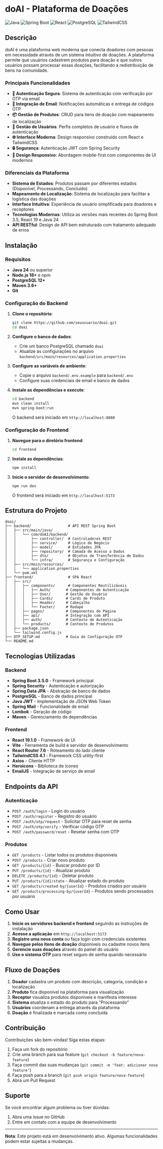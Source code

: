 # doAI - Plataforma de Doações

![Java](https://img.shields.io/badge/java-%23ED8B00.svg?style=for-the-badge&logo=openjdk&logoColor=white)
![Spring Boot](https://img.shields.io/badge/Spring%20Boot-6DB33F?style=for-the-badge&logo=spring&logoColor=white)
![React](https://img.shields.io/badge/react-%2320232a.svg?style=for-the-badge&logo=react&logoColor=%2361DAFB)
![PostgreSQL](https://img.shields.io/badge/postgresql-%23336791.svg?style=for-the-badge&logo=postgresql&logoColor=white)
![TailwindCSS](https://img.shields.io/badge/tailwindcss-%2338B2AC.svg?style=for-the-badge&logo=tailwind-css&logoColor=white)

## Descrição

doAI é uma plataforma web moderna que conecta doadores com pessoas em necessidade através de um sistema intuitivo de doações. A plataforma permite que usuários cadastrem produtos para doação e que outros usuários possam processar essas doações, facilitando a redistribuição de bens na comunidade.

### Principais Funcionalidades

- **🔐 Autenticação Segura**: Sistema de autenticação com verificação por OTP via email
- **📧 Integração de Email**: Notificações automáticas e entrega de códigos OTP
- **📦 Gestão de Produtos**: CRUD para itens de doação com mapeamento de localização
- **👥 Gestão de Usuários**: Perfis completos de usuário e fluxos de autenticação
- **🌐 Interface Moderna**: Design responsivo construído com React e TailwindCSS
- **🔒 Segurança**: Autenticação JWT com Spring Security
- **📱 Design Responsivo**: Abordagem mobile-first com componentes de UI modernos

### Diferenciais da Plataforma

- **Sistema de Estados**: Produtos passam por diferentes estados (Disponível, Processando, Concluído)
- **Mapeamento de Localização**: Sistema de localização para facilitar a logística das doações
- **Interface Intuitiva**: Experiência de usuário simplificada para doadores e receptores
- **Tecnologias Modernas**: Utiliza as versões mais recentes do Spring Boot 3.5, React 19 e Java 24
- **API RESTful**: Design de API bem estruturado com tratamento adequado de erros

## Instalação

### Requisitos

- **Java 24** ou superior
- **Node.js 18+** e npm
- **PostgreSQL 12+**
- **Maven 3.6+**
- **Git**

### Configuração do Backend

1. **Clone o repositório**:
   ```bash
   git clone https://github.com/seuusuario/doai.git
   cd doai
   ```

2. **Configure o banco de dados**:
   - Crie um banco PostgreSQL chamado `doai`
   - Atualize as configurações no arquivo `backend/src/main/resources/application.properties`

3. **Configure as variáveis de ambiente**:
   - Copie o arquivo `backend/.env.example` para `backend/.env`
   - Configure suas credenciais de email e banco de dados

4. **Instale as dependências e execute**:
   ```bash
   cd backend
   mvn clean install
   mvn spring-boot:run
   ```

   O backend será iniciado em `http://localhost:8080`

### Configuração do Frontend

1. **Navegue para o diretório frontend**:
   ```bash
   cd frontend
   ```

2. **Instale as dependências**:
   ```bash
   npm install
   ```

3. **Inicie o servidor de desenvolvimento**:
   ```bash
   npm run dev
   ```

   O frontend será iniciado em `http://localhost:5173`

## Estrutura do Projeto

```
doai/
├── backend/                 # API REST Spring Boot
│   ├── src/main/java/
│   │   └── com/doAI/backend/
│   │       ├── controller/  # Controladores REST
│   │       ├── service/     # Lógica de Negócio
│   │       ├── model/       # Entidades JPA
│   │       ├── repository/  # Camada de Acesso a Dados
│   │       ├── dto/         # Objetos de Transferência de Dados
│   │       └── infra/       # Segurança e Configuração
│   ├── src/main/resources/
│   │   └── application.properties
│   └── pom.xml
├── frontend/                # SPA React
│   ├── src/
│   │   ├── components/      # Componentes Reutilizáveis
│   │   │   ├── Auth/       # Componentes de Autenticação
│   │   │   ├── User/       # Gestão de Usuário
│   │   │   ├── Cards/      # Cards de Produto
│   │   │   ├── Header/     # Cabeçalho
│   │   │   └── Footer/     # Rodapé
│   │   ├── pages/          # Componentes de Página
│   │   ├── api/            # Integração com API
│   │   ├── auth/           # Contexto de Autenticação
│   │   └── products/       # Contexto de Produtos
│   ├── package.json
│   └── tailwind.config.js
├── OTP_SETUP.md            # Guia de Configuração OTP
└── README.md
```

## Tecnologias Utilizadas

### Backend
- **Spring Boot 3.5.0** - Framework principal
- **Spring Security** - Autenticação e autorização
- **Spring Data JPA** - Abstração de banco de dados
- **PostgreSQL** - Banco de dados principal
- **Java JWT** - Implementação de JSON Web Token
- **Spring Mail** - Funcionalidade de email
- **Lombok** - Geração de código
- **Maven** - Gerenciamento de dependências

### Frontend
- **React 19.1.0** - Framework de UI
- **Vite** - Ferramenta de build e servidor de desenvolvimento
- **React Router 7.6** - Roteamento do lado cliente
- **TailwindCSS 4.1** - Framework CSS utility-first
- **Axios** - Cliente HTTP
- **Heroicons** - Biblioteca de ícones
- **EmailJS** - Integração de serviço de email

## Endpoints da API

### Autenticação
- `POST /auth/login` - Login do usuário
- `POST /auth/register` - Registro do usuário
- `POST /auth/otp/request` - Solicitar OTP para reset de senha
- `POST /auth/otp/verify` - Verificar código OTP
- `POST /auth/password/reset` - Resetar senha com OTP

### Produtos
- `GET /products` - Listar todos os produtos disponíveis
- `POST /products` - Criar novo produto
- `GET /products/{id}` - Buscar produto por ID
- `PUT /products/{id}` - Atualizar produto
- `DELETE /products/{id}` - Deletar produto
- `PUT /products/{id}/state` - Atualizar estado do produto
- `GET /products/created-by/{userId}` - Produtos criados por usuário
- `GET /products/processing-by/{userId}` - Produtos sendo processados por usuário

## Como Usar

1. **Inicie os servidores backend e frontend** seguindo as instruções de instalação
2. **Acesse a aplicação** em `http://localhost:5173`
3. **Registre uma nova conta** ou faça login com credenciais existentes
4. **Navegue pelos itens de doação** disponíveis ou cadastre novos itens
5. **Gerencie suas doações** através do painel do usuário
6. **Use o sistema OTP** para reset seguro de senha quando necessário

## Fluxo de Doações

1. **Doador** cadastra um produto com descrição, categoria, condição e localização
2. **Produto** fica disponível na plataforma para visualização
3. **Receptor** visualiza produtos disponíveis e manifesta interesse
4. **Sistema** atualiza o estado do produto para "Processando"
5. **Usuários** coordenam a entrega através da plataforma
6. **Doação** é finalizada e marcada como concluída

## Contribuição

Contribuições são bem-vindas! Siga estas etapas:

1. Faça um fork do repositório
2. Crie uma branch para sua feature (`git checkout -b feature/nova-feature`)
3. Faça commit das suas mudanças (`git commit -m 'feat: adicionar nova feature'`)
4. Faça push para a branch (`git push origin feature/nova-feature`)
5. Abra um Pull Request

## Suporte

Se você encontrar algum problema ou tiver dúvidas:

1. Abra uma issue no GitHub
3. Entre em contato com a equipe de desenvolvimento

---

**Nota**: Este projeto está em desenvolvimento ativo. Algumas funcionalidades podem estar sujeitas a mudanças.
